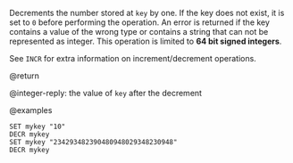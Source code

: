 Decrements the number stored at `key` by one. If the key does not exist, it is
set to `0` before performing the operation. An error is returned if the key
contains a value of the wrong type or contains a string that can not be
represented as integer. This operation is limited to **64 bit signed integers**.

See `INCR` for extra information on increment/decrement operations.

@return

@integer-reply: the value of `key` after the decrement

@examples

```cli
SET mykey "10"
DECR mykey
SET mykey "234293482390480948029348230948"
DECR mykey
```
